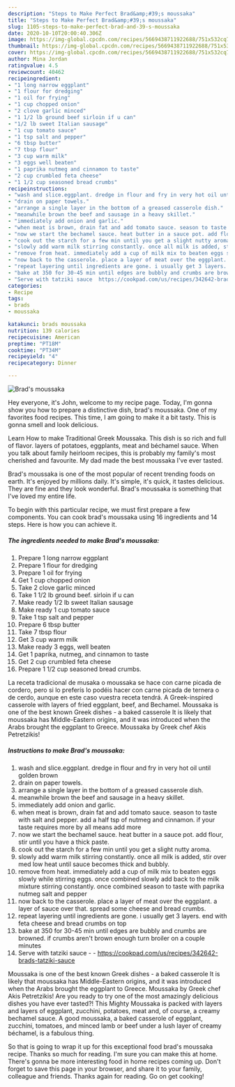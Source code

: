 ```yaml
---
description: "Steps to Make Perfect Brad&amp;#39;s moussaka"
title: "Steps to Make Perfect Brad&amp;#39;s moussaka"
slug: 1105-steps-to-make-perfect-brad-and-39-s-moussaka
date: 2020-10-10T20:00:40.306Z
image: https://img-global.cpcdn.com/recipes/5669438711922688/751x532cq70/brads-moussaka-recipe-main-photo.jpg
thumbnail: https://img-global.cpcdn.com/recipes/5669438711922688/751x532cq70/brads-moussaka-recipe-main-photo.jpg
cover: https://img-global.cpcdn.com/recipes/5669438711922688/751x532cq70/brads-moussaka-recipe-main-photo.jpg
author: Mina Jordan
ratingvalue: 4.5
reviewcount: 40462
recipeingredient:
- "1 long narrow eggplant"
- "1 flour for dredging"
- "1 oil for frying"
- "1 cup chopped onion"
- "2 clove garlic minced"
- "1 1/2 lb ground beef sirloin if u can"
- "1/2 lb sweet Italian sausage"
- "1 cup tomato sauce"
- "1 tsp salt and pepper"
- "6 tbsp butter"
- "7 tbsp flour"
- "3 cup warm milk"
- "3 eggs well beaten"
- "1 paprika nutmeg and cinnamon to taste"
- "2 cup crumbled feta cheese"
- "1 1/2 cup seasoned bread crumbs"
recipeinstructions:
- "wash and slice.eggplant. dredge in flour and fry in very hot oil until golden brown"
- "drain on paper towels."
- "arrange a single layer in the bottom of a greased casserole dish."
- "meanwhile brown the beef and sausage in a heavy skillet."
- "immediately add onion and garlic."
- "when meat is brown, drain fat and add tomato sauce. season to taste with salt and pepper. add a half tsp of nutmeg and cinnamon. if your taste requires more by all means add more"
- "now we start the bechamel sauce. heat butter in a sauce pot. add flour, stir until you have a thick paste."
- "cook out the starch for a few min until you get a slight nutty aroma."
- "slowly add warm milk stirring constantly. once all milk is added, stir over med low heat until sauce becomes thick and bubbly."
- "remove from heat. immediately add a cup of milk mix to beaten eggs slowly while stirring eggs. once combined slowly add back to the milk mixture stirring constantly. once combined season to taste with paprika nutmeg salt and pepper"
- "now back to the casserole. place a layer of meat over the eggplant. a layer of sauce over that. spread some cheese and bread crumbs."
- "repeat layering until ingredients are gone. i usually get 3 layers. end with feta cheese and bread crumbs on top"
- "bake at 350 for 30-45 min until edges are bubbly and crumbs are browned. if crumbs aren&#39;t brown enough turn broiler on a couple minutes"
- "Serve with tatziki sauce  https://cookpad.com/us/recipes/342642-brads-tatziki-sauce"
categories:
- Recipe
tags:
- brads
- moussaka

katakunci: brads moussaka 
nutrition: 139 calories
recipecuisine: American
preptime: "PT18M"
cooktime: "PT34M"
recipeyield: "4"
recipecategory: Dinner

---
```



![Brad&#39;s moussaka](https://img-global.cpcdn.com/recipes/5669438711922688/751x532cq70/brads-moussaka-recipe-main-photo.jpg)

Hey everyone, it's John, welcome to my recipe page. Today, I'm gonna show you how to prepare a distinctive dish, brad&#39;s moussaka. One of my favorites food recipes. This time, I am going to make it a bit tasty. This is gonna smell and look delicious.

Learn How to make Traditional Greek Moussaka. This dish is so rich and full of flavor. layers of potatoes, eggplants, meat and béchamel sauce. When you talk about family heirloom recipes, this is probably my family&#39;s most cherished and favourite. My dad made the best moussaka I&#39;ve ever tasted.

Brad&#39;s moussaka is one of the most popular of recent trending foods on earth. It's enjoyed by millions daily. It's simple, it's quick, it tastes delicious. They are fine and they look wonderful. Brad&#39;s moussaka is something that I've loved my entire life.


To begin with this particular recipe, we must first prepare a few components. You can cook brad&#39;s moussaka using 16 ingredients and 14 steps. Here is how you can achieve it.

<!--inarticleads1-->

##### The ingredients needed to make Brad&#39;s moussaka:

1. Prepare 1 long narrow eggplant
1. Prepare 1 flour for dredging
1. Prepare 1 oil for frying
1. Get 1 cup chopped onion
1. Take 2 clove garlic minced
1. Take 1 1/2 lb ground beef. sirloin if u can
1. Make ready 1/2 lb sweet Italian sausage
1. Make ready 1 cup tomato sauce
1. Take 1 tsp salt and pepper
1. Prepare 6 tbsp butter
1. Take 7 tbsp flour
1. Get 3 cup warm milk
1. Make ready 3 eggs, well beaten
1. Get 1 paprika, nutmeg, and cinnamon to taste
1. Get 2 cup crumbled feta cheese
1. Prepare 1 1/2 cup seasoned bread crumbs.


La receta tradicional de musaka o moussaka se hace con carne picada de cordero, pero si lo preferís lo podéis hacer con carne picada de ternera o de cerdo, aunque en este caso vuestra receta tendrá. A Greek-inspired casserole with layers of fried eggplant, beef, and Bechamel. Moussaka is one of the best known Greek dishes - a baked casserole It is likely that moussaka has Middle-Eastern origins, and it was introduced when the Arabs brought the eggplant to Greece. Moussaka by Greek chef Akis Petretzikis! 

<!--inarticleads2-->

##### Instructions to make Brad&#39;s moussaka:

1. wash and slice.eggplant. dredge in flour and fry in very hot oil until golden brown
1. drain on paper towels.
1. arrange a single layer in the bottom of a greased casserole dish.
1. meanwhile brown the beef and sausage in a heavy skillet.
1. immediately add onion and garlic.
1. when meat is brown, drain fat and add tomato sauce. season to taste with salt and pepper. add a half tsp of nutmeg and cinnamon. if your taste requires more by all means add more
1. now we start the bechamel sauce. heat butter in a sauce pot. add flour, stir until you have a thick paste.
1. cook out the starch for a few min until you get a slight nutty aroma.
1. slowly add warm milk stirring constantly. once all milk is added, stir over med low heat until sauce becomes thick and bubbly.
1. remove from heat. immediately add a cup of milk mix to beaten eggs slowly while stirring eggs. once combined slowly add back to the milk mixture stirring constantly. once combined season to taste with paprika nutmeg salt and pepper
1. now back to the casserole. place a layer of meat over the eggplant. a layer of sauce over that. spread some cheese and bread crumbs.
1. repeat layering until ingredients are gone. i usually get 3 layers. end with feta cheese and bread crumbs on top
1. bake at 350 for 30-45 min until edges are bubbly and crumbs are browned. if crumbs aren&#39;t brown enough turn broiler on a couple minutes
1. Serve with tatziki sauce -  - https://cookpad.com/us/recipes/342642-brads-tatziki-sauce


Moussaka is one of the best known Greek dishes - a baked casserole It is likely that moussaka has Middle-Eastern origins, and it was introduced when the Arabs brought the eggplant to Greece. Moussaka by Greek chef Akis Petretzikis! Are you ready to try one of the most amazingly delicious dishes you have ever tasted?! This Mighty Moussaka is packed with layers and layers of eggplant, zucchini, potatoes, meat and, of course, a creamy bechamel sauce. A good moussaka, a baked casserole of eggplant, zucchini, tomatoes, and minced lamb or beef under a lush layer of creamy béchamel, is a fabulous thing. 

So that is going to wrap it up for this exceptional food brad&#39;s moussaka recipe. Thanks so much for reading. I'm sure you can make this at home. There's gonna be more interesting food in home recipes coming up. Don't forget to save this page in your browser, and share it to your family, colleague and friends. Thanks again for reading. Go on get cooking!
